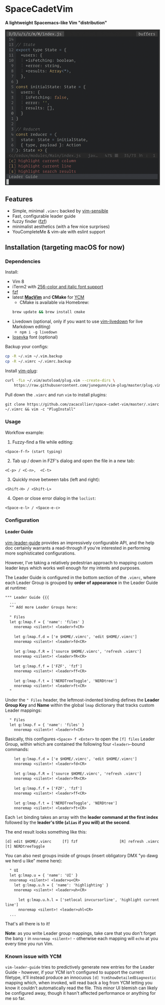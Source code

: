 # SpaceCadetVim

**A lightweight Spacemacs-like Vim "distribution"**

<img src="./vim.png" alt="screenshot"  />

## Features
- Simple, minimal `.vimrc` backed by [vim-sensible](https://github.com/tpope/vim-sensible)
- Fast, configurable leader guide
- fuzzy finder ([fzf](https://github.com/junegunn/fzf))
- minimalist aesthetics (with a few nice surprises)
- YouCompleteMe & vim-ale with eslint support

## Installation (targeting macOS for now)

### Dependencies

Install:
- Vim 8
- iTerm2 with [256-color and italic font support](https://alexpearce.me/2014/05/italics-in-iterm2-vim-tmux/)
- [fzf](https://github.com/junegunn/fzf#installation)
- latest [**MacVim**](https://github.com/macvim-dev/macvim/releases) and **CMake** for [YCM](https://github.com/Valloric/YouCompleteMe#installation)
  - CMake is available via Homebrew:
  ```bash
  brew update && brew install cmake
  ```
- Livedown (optional, only if you want to use [vim-livedown](https://github.com/shime/vim-livedown) for live Markdown editing)
  - `npm i -g livedown`
- [Iosevka](https://github.com/be5invis/Iosevka) font (optional)

Backup your configs:
```bash
cp -R ~/.vim ~/.vim.backup
cp -R ~/.vimrc ~/.vimrc.backup
```

Install [vim-plug](https://github.com/junegunn/vim-plug#vim):
```bash
curl -fLo ~/.vim/autoload/plug.vim --create-dirs \
    https://raw.githubusercontent.com/junegunn/vim-plug/master/plug.vim
```

Pull down the `.vimrc` and run `vim` to install plugins:
```
git clone https://github.com/zacacollier/space-cadet-vim/master/.vimrc ~/.vimrc && vim -c "PlugInstall"
```

### Usage

Workflow example:

1. Fuzzy-find a file while editing:

```vim
<Space-f-f> (start typing)
```

2. Tab up / down in FZF's dialog and open the file in a new tab:

```vim
<C-p> / <C-n>,  <C-t>
```

3. Quickly move between tabs (left and right):

```vim
<Shift-H> / <Shift-L>
```

4. Open or close error dialog in the `loclist`:

```vim
<Space-e-l> / <Space-e-c>
```

### Configuration

#### Leader Guide

[vim-leader-guide](https://github.com/hecal3/vim-leader-guide) provides an
impressively configurable API, and the help doc certainly warrants a
read-through if you're interested in performing more sophisticated
configurations.

However, I've taking a relatively pedestrian approach to mapping custom leader keys which works well enough for my intents and purposes.

The Leader Guide is configured in the bottom section of the `.vimrc`, where each Leader Group is grouped by **order of appearance** in the Leader Guide at runtime:

```vim
""" Leader Guide {{{
  ...
  "" Add more Leader Groups here:

  " Files
  let g:lmap.f = { 'name': 'files' }
    nnoremap <silent>! <leader>f<CR>

    let g:lmap.f.d = ['e $HOME/.vimrc', 'edit $HOME/.vimrc']
    nnoremap <silent>! <leader>fd<CR>

    let g:lmap.f.R = ['source $HOME/.vimrc', 'refresh .vimrc']
    nnoremap <silent>! <leader>fR<CR>

    let g:lmap.f.f = ['FZF', 'fzf']
    nnoremap <silent>! <leader>ff<CR>

    let g:lmap.f.t = ['NERDTreeToggle', 'NERDtree']
    nnoremap <silent>! <leader>ft<CR>
  "
```

Under the `" Files` header, the leftmost-indented binding defines the **Leader Group Key** and **Name** within the global `lmap` dictionary that tracks custom Leader mappings:

```vim
  " Files
  let g:lmap.f = { 'name': 'files' }
    nnoremap <silent>! <leader>f<CR>
```

Basically, this configures `<Space> f <Enter>` to open the `[f] files` Leader Group, within which are contained the following four `<leader>`-bound commands:

```vim
    let g:lmap.f.d = ['e $HOME/.vimrc', 'edit $HOME/.vimrc']
    nnoremap <silent>! <leader>fd<CR>

    let g:lmap.f.R = ['source $HOME/.vimrc', 'refresh .vimrc']
    nnoremap <silent>! <leader>fR<CR>

    let g:lmap.f.f = ['FZF', 'fzf']
    nnoremap <silent>! <leader>ff<CR>

    let g:lmap.f.t = ['NERDTreeToggle', 'NERDtree']
    nnoremap <silent>! <leader>ft<CR>
```

Each `let` binding takes an array with the **leader command at the first index** followed by the **leader's title (`alias` if you will) at the second**.

The end result looks something like this:

```
[d] edit $HOME/.vimrc     [f] fzf                   [R] refresh .vimrc        [t] NERDtreeToggle
```

You can also nest groups inside of groups (insert obligatory DMX "yo dawg we herd u like" meme here):

```vim
  " UI
  let g:lmap.u = { 'name': 'UI' }
  nnoremap <silent>! <leader>u<CR>
    let g:lmap.u.h = { 'name': 'highlighting' }
    nnoremap <silent>! <leader>uh<CR>

      let g:lmap.u.h.l = ['setlocal invcursorline', 'highlight current line']
      nnoremap <silent>! <leader>uhl<CR>
  ...

```

That's all there is to it!

**Note**: as you write Leader group mappings, take care that you don't forget the bang `!` in `nnoremap <silent>!` - otherwise each mapping will `echo` at you every time you run Vim.


### Known issue with YCM
`vim-leader-guide` tries to predictively generate new entries for the Leader
Guide - however, if your YCM isn't configured to support the current filetype,
it'll instead produce an innocuous `[d] YcmShowDetailedDiagnostic` mapping
which, when invoked, will read back a log from YCM letting you know it couldn't
automatically read the file. This minor UI blemish can likely be configured away,
though it hasn't affected performance or anything for me so far.
